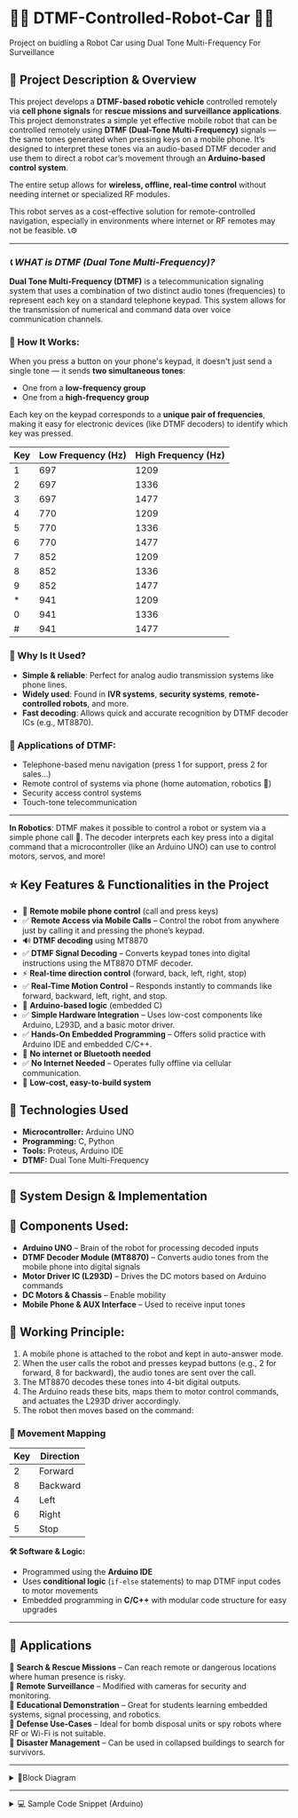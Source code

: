 # **🤖📱 DTMF-Controlled-Robot-Car 🚗🎯**
Project on buidling a Robot Car using Dual Tone Multi-Frequency For Surveillance

## 📄 Project Description & Overview
This project develops a **DTMF-based robotic vehicle** controlled remotely via **cell phone signals** for **rescue missions and surveillance applications**.
This project demonstrates a simple yet effective mobile robot that can be controlled remotely using **DTMF (Dual-Tone Multi-Frequency)** signals — the same tones generated when pressing keys on a mobile phone. It’s designed to interpret these tones via an audio-based DTMF decoder and use them to direct a robot car’s movement through an **Arduino-based control system**.  

The entire setup allows for **wireless, offline, real-time control** without needing internet or specialized RF modules.

This robot serves as a cost-effective solution for remote-controlled navigation, especially in environments where internet or RF remotes may not be feasible. 📞⚙️

---

### *📞 WHAT is DTMF (Dual Tone Multi-Frequency)?*

**Dual Tone Multi-Frequency (DTMF)** is a telecommunication signaling system that uses a combination of two distinct audio tones (frequencies) to represent each key on a standard telephone keypad. This system allows for the transmission of numerical and command data over voice communication channels.

### 🎼 How It Works:
When you press a button on your phone's keypad, it doesn't just send a single tone — it sends **two simultaneous tones**:
- One from a **low-frequency group**
- One from a **high-frequency group**

Each key on the keypad corresponds to a **unique pair of frequencies**, making it easy for electronic devices (like DTMF decoders) to identify which key was pressed.

| Key | Low Frequency (Hz) | High Frequency (Hz) |
|-----|---------------------|----------------------|
| 1   | 697                 | 1209                 |
| 2   | 697                 | 1336                 |
| 3   | 697                 | 1477                 |
| 4   | 770                 | 1209                 |
| 5   | 770                 | 1336                 |
| 6   | 770                 | 1477                 |
| 7   | 852                 | 1209                 |
| 8   | 852                 | 1336                 |
| 9   | 852                 | 1477                 |
| *   | 941                 | 1209                 |
| 0   | 941                 | 1336                 |
| #   | 941                 | 1477                 |

### 🎯 Why Is It Used?
- **Simple & reliable**: Perfect for analog audio transmission systems like phone lines.
- **Widely used**: Found in **IVR systems**, **security systems**, **remote-controlled robots**, and more.
- **Fast decoding**: Allows quick and accurate recognition by DTMF decoder ICs (e.g., MT8870).

### 🔌 Applications of DTMF:
- Telephone-based menu navigation (press 1 for support, press 2 for sales…)
- Remote control of systems via phone (home automation, robotics 🤖)
- Security access control systems
- Touch-tone telecommunication

---

**In Robotics**:
DTMF makes it possible to control a robot or system via a simple phone call 📱. The decoder interprets each key press into a digital command that a microcontroller (like an Arduino UNO) can use to control motors, servos, and more!


## ⭐ Key Features & Functionalities in the Project

- 📱 **Remote mobile phone control** (call and press keys)
- ✅ **Remote Access via Mobile Calls** – Control the robot from anywhere just by calling it and pressing the phone’s keypad.  
- 🔊 **DTMF decoding** using MT8870
- ✅ **DTMF Signal Decoding** – Converts keypad tones into digital instructions using the MT8870 DTMF decoder. 
- ⚡ **Real-time direction control** (forward, back, left, right, stop)
- ✅ **Real-Time Motion Control** – Responds instantly to commands like forward, backward, left, right, and stop.
- 🧠 **Arduino-based logic** (embedded C)
- ✅ **Simple Hardware Integration** – Uses low-cost components like Arduino, L293D, and a basic motor driver.
- ✅ **Hands-On Embedded Programming** – Offers solid practice with Arduino IDE and embedded C/C++. 
- 🚫 **No internet or Bluetooth needed**
- ✅ **No Internet Needed** – Operates fully offline via cellular communication. 
- 🧰 **Low-cost, easy-to-build system**


## 🧩 Technologies Used
- **Microcontroller:** Arduino UNO
- **Programming:** C, Python
- **Tools:** Proteus, Arduino IDE
- **DTMF:** Dual Tone Multi-Frequency


---

## 🧠 System Design & Implementation

## **🔸 Components Used:**  
- **Arduino UNO** – Brain of the robot for processing decoded inputs  
- **DTMF Decoder Module (MT8870)** – Converts audio tones from the mobile phone into digital signals  
- **Motor Driver IC (L293D)** – Drives the DC motors based on Arduino commands  
- **DC Motors & Chassis** – Enable mobility  
- **Mobile Phone & AUX Interface** – Used to receive input tones  

## **🔸 Working Principle:**  
1. A mobile phone is attached to the robot and kept in auto-answer mode.  
2. When the user calls the robot and presses keypad buttons (e.g., 2 for forward, 8 for backward), the audio tones are sent over the call.  
3. The MT8870 decodes these tones into 4-bit digital outputs.  
4. The Arduino reads these bits, maps them to motor control commands, and actuates the L293D driver accordingly.  
5. The robot then moves based on the command:  
   

### 🔸 Movement Mapping
| Key | Direction |
|-----|-----------|
| 2   | Forward   |
| 8   | Backward  |
| 4   | Left      |
| 6   | Right     |
| 5   | Stop      |


**🛠️ Software & Logic:**  
- Programmed using the **Arduino IDE**  
- Uses **conditional logic** (`if-else` statements) to map DTMF input codes to motor movements  
- Embedded programming in **C/C++** with modular code structure for easy upgrades

---

## 🚀 Applications

🔹 **Search & Rescue Missions** – Can reach remote or dangerous locations where human presence is risky.  
🔹 **Remote Surveillance** – Modified with cameras for security and monitoring.  
🔹 **Educational Demonstration** – Great for students learning embedded systems, signal processing, and robotics.  
🔹 **Defense Use-Cases** – Ideal for bomb disposal units or spy robots where RF or Wi-Fi is not suitable.  
🔹 **Disaster Management** – Can be used in collapsed buildings to search for survivors.  

---


<details>
<summary>📐Block Diagram</summary>

![DTMF Robot Block Diagram](path-to-your-image/dtmf-robot-block-diagram.png)


</details>

---

<details>
<summary>💻 Sample Code Snippet (Arduino)</summary>

```cpp
// DTMF Controlled Robot - Arduino Code
int motor1Pin1 = 2;
int motor1Pin2 = 3;
int motor2Pin1 = 4;
int motor2Pin2 = 5;
int dtmfPin1 = 6; // MSB
int dtmfPin2 = 7;
int dtmfPin3 = 8;
int dtmfPin4 = 9; // LSB

void setup() {
  pinMode(motor1Pin1, OUTPUT);
  pinMode(motor1Pin2, OUTPUT);
  pinMode(motor2Pin1, OUTPUT);
  pinMode(motor2Pin2, OUTPUT);

  pinMode(dtmfPin1, INPUT);
  pinMode(dtmfPin2, INPUT);
  pinMode(dtmfPin3, INPUT);
  pinMode(dtmfPin4, INPUT);
}

void loop() {
  int code = (digitalRead(dtmfPin1) << 3) |
             (digitalRead(dtmfPin2) << 2) |
             (digitalRead(dtmfPin3) << 1) |
             (digitalRead(dtmfPin4));

  switch (code) {
    case 0x02: moveForward(); break;  // Key '2'
    case 0x08: moveBackward(); break; // Key '8'
    case 0x04: turnLeft(); break;     // Key '4'
    case 0x06: turnRight(); break;    // Key '6'
    case 0x05: stopRobot(); break;    // Key '5'
  }
}

// Motor control functions go here...
